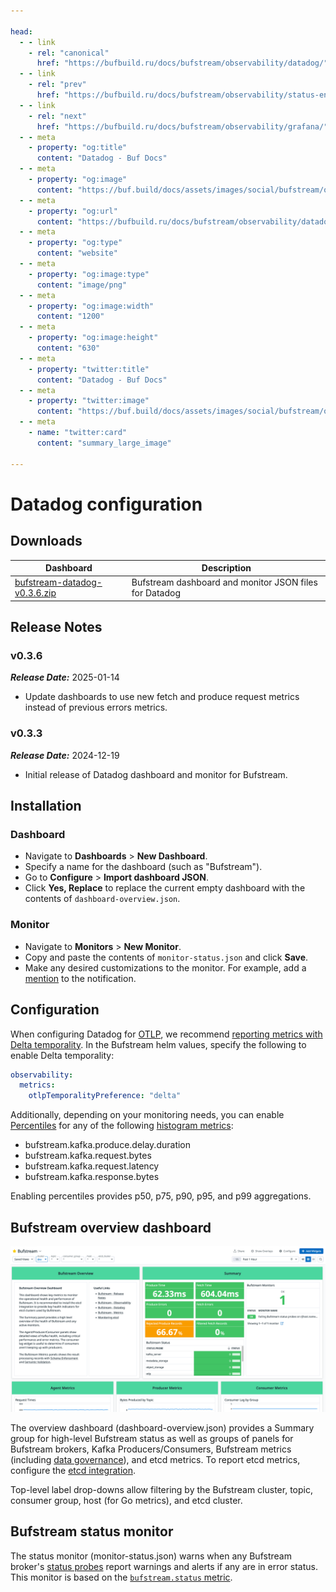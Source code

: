 ```yaml
---

head:
  - - link
    - rel: "canonical"
      href: "https://bufbuild.ru/docs/bufstream/observability/datadog/"
  - - link
    - rel: "prev"
      href: "https://bufbuild.ru/docs/bufstream/observability/status-endpoint/"
  - - link
    - rel: "next"
      href: "https://bufbuild.ru/docs/bufstream/observability/grafana/"
  - - meta
    - property: "og:title"
      content: "Datadog - Buf Docs"
  - - meta
    - property: "og:image"
      content: "https://buf.build/docs/assets/images/social/bufstream/observability/datadog.png"
  - - meta
    - property: "og:url"
      content: "https://bufbuild.ru/docs/bufstream/observability/datadog/"
  - - meta
    - property: "og:type"
      content: "website"
  - - meta
    - property: "og:image:type"
      content: "image/png"
  - - meta
    - property: "og:image:width"
      content: "1200"
  - - meta
    - property: "og:image:height"
      content: "630"
  - - meta
    - property: "twitter:title"
      content: "Datadog - Buf Docs"
  - - meta
    - property: "twitter:image"
      content: "https://buf.build/docs/assets/images/social/bufstream/observability/datadog.png"
  - - meta
    - name: "twitter:card"
      content: "summary_large_image"

---
```


# Datadog configuration

## Downloads

| Dashboard                                                                                            | Description                                            |
| ---------------------------------------------------------------------------------------------------- | ------------------------------------------------------ |
| [bufstream-datadog-v0.3.6.zip](../../../assets/bufstream/observability/bufstream-datadog-v0.3.6.zip) | Bufstream dashboard and monitor JSON files for Datadog |

## Release Notes

### v0.3.6

**_Release Date:_** 2025-01-14

- Update dashboards to use new fetch and produce request metrics instead of previous errors metrics.

### v0.3.3

**_Release Date:_** 2024-12-19

- Initial release of Datadog dashboard and monitor for Bufstream.

## Installation

### Dashboard

- Navigate to **Dashboards** > **New Dashboard**.
- Specify a name for the dashboard (such as "Bufstream").
- Go to **Configure** > **Import dashboard JSON**.
- Click **Yes, Replace** to replace the current empty dashboard with the contents of `dashboard-overview.json`.

### Monitor

- Navigate to **Monitors** > **New Monitor**.
- Copy and paste the contents of `monitor-status.json` and click **Save**.
- Make any desired customizations to the monitor. For example, add a [mention](https://docs.datadoghq.com/monitors/notify/#notifications) to the notification.

## Configuration

When configuring Datadog for [OTLP](../overview/#otlp), we recommend [reporting metrics with Delta temporality](https://docs.datadoghq.com/opentelemetry/guide/otlp_delta_temporality/). In the Bufstream helm values, specify the following to enable Delta temporality:

```yaml
observability:
  metrics:
    otlpTemporalityPreference: "delta"
```

Additionally, depending on your monitoring needs, you can enable [Percentiles](https://docs.datadoghq.com/metrics/distributions/#enabling-advanced-query-functionality) for any of the following [histogram metrics](../metrics/#available-metrics):

- bufstream.kafka.produce.delay.duration
- bufstream.kafka.request.bytes
- bufstream.kafka.request.latency
- bufstream.kafka.response.bytes

Enabling percentiles provides p50, p75, p90, p95, and p99 aggregations.

## Bufstream overview dashboard

![Bufstream Overview Dashboard](../../../images/bufstream/observability/datadog-dashboard-overview.png)

The overview dashboard (dashboard-overview.json) provides a Summary group for high-level Bufstream status as well as groups of panels for Bufstream brokers, Kafka Producers/Consumers, Bufstream metrics (including [data governance](../../data-governance/schema-enforcement/)), and etcd metrics. To report etcd metrics, configure the [etcd integration](https://docs.datadoghq.com/integrations/etcd/).

Top-level label drop-downs allow filtering by the Bufstream cluster, topic, consumer group, host (for Go metrics), and etcd cluster.

## Bufstream status monitor

The status monitor (monitor-status.json) warns when any Bufstream broker's [status probes](../status-endpoint/) report warnings and alerts if any are in error status. This monitor is based on the [`bufstream.status` metric](../metrics/#available-metrics).
